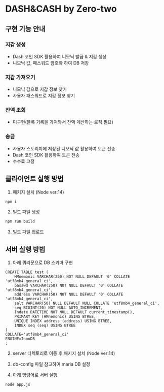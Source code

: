 # DASH&CASH by Zero-two

## 구현 기능 안내

### 지갑 생성

- Dash 코인 SDK 활용하여 니모닉 발급 & 지갑 생성
- 니모닉 값, 패스워드 암호화 하여 DB 저장

### 지갑 가져오기

- 니모닉 값으로 지갑 정보 찾기
- 사용자 패스워드로 지갑 정보 찾기

### 잔액 조회

- 미구현(블록 기록을 가져와서 잔액 계산하는 로직 필요)

### 송금

- 사용자 스토리지에 저장된 니모닉 값 활용하여 토큰 전송
- Dash 코인 SDK 활용하여 토큰 전송
- 수수료 고정

## 클라이언트 실행 방법

1. 패키지 설치 (Node ver:14)

```bash
npm i
```

2. 빌드 파일 생성

```bash
npm run build
```

3. 빌드 파일 업로드

## 서버 실행 방법

1. 아래 쿼리문으로 DB 스키마 구현

```
CREATE TABLE test (
    HMnemonic VARCHAR(250) NOT NULL DEFAULT '0' COLLATE         'utf8mb4_general_ci',
    passwd VARCHAR(250) NOT NULL DEFAULT '0' COLLATE 'utf8mb4_general_ci',
    address VARCHAR(50) NOT NULL DEFAULT '0' COLLATE 'utf8mb4_general_ci',
    salt VARCHAR(50) NULL DEFAULT NULL COLLATE 'utf8mb4_general_ci',
    seq BIGINT(20) NOT NULL AUTO_INCREMENT,
    Indate DATETIME NOT NULL DEFAULT current_timestamp(),
    PRIMARY KEY (HMnemonic) USING BTREE,
    UNIQUE INDEX address (address) USING BTREE,
    INDEX seq (seq) USING BTREE
)
COLLATE='utf8mb4_general_ci'
ENGINE=InnoDB
;
```

2. server 디렉토리로 이동 후 패키지 설치 (Node ver:14)

3. db-config 파일 참고하여 maria DB 설정

4. 아래 명령어로 서버 실행

```bash
node app.js
```
